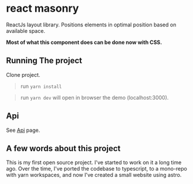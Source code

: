 # react masonry

ReactJs layout library. Positions elements in optimal position based on available space.

**Most of what this component does can be done now with CSS.**

## Running The project

Clone project.

> run `yarn install`

> run `yarn dev` will open in browser the demo (localhost:3000).

## Api

See [Api](https://bogdanpetru.github.io/react-masonry/) page.

## A few words about this project

This is my first open source project. I've started to work on it a long time ago.
Over the time, I've ported the codebase to typescript, to a mono-repo with yarn workspaces, and now I've created a small website using astro.
